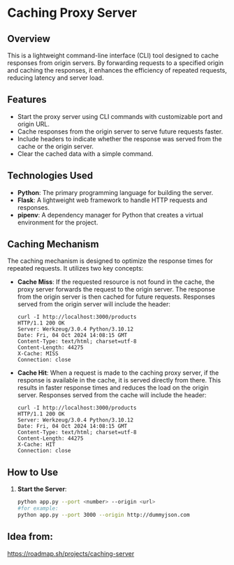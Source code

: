 # Caching Proxy Server

## Overview
This is a lightweight command-line interface (CLI) tool designed to cache responses from origin servers. By forwarding requests to a specified origin and caching the responses, it enhances the efficiency of repeated requests, reducing latency and server load.

## Features
- Start the proxy server using CLI commands with customizable port and origin URL.
- Cache responses from the origin server to serve future requests faster.
- Include headers to indicate whether the response was served from the cache or the origin server.
- Clear the cached data with a simple command.

## Technologies Used
- **Python**: The primary programming language for building the server.
- **Flask**: A lightweight web framework to handle HTTP requests and responses.
- **pipenv**: A dependency manager for Python that creates a virtual environment for the project.

## Caching Mechanism

The caching mechanism is designed to optimize the response times for repeated requests. It utilizes two key concepts:

- **Cache Miss**: If the requested resource is not found in the cache, the proxy server forwards the request to the origin server. The response from the origin server is then cached for future requests. Responses served from the origin server will include the header:
  
  ```http
  curl -I http://localhost:3000/products
  HTTP/1.1 200 OK
  Server: Werkzeug/3.0.4 Python/3.10.12
  Date: Fri, 04 Oct 2024 14:08:15 GMT
  Content-Type: text/html; charset=utf-8
  Content-Length: 44275
  X-Cache: MISS
  Connection: close

- **Cache Hit**: When a request is made to the caching proxy server, if the response is available in the cache, it is served directly from there. This results in faster response times and reduces the load on the origin server. Responses served from the cache will include the header:
  
  ```http
  curl -I http://localhost:3000/products
  HTTP/1.1 200 OK
  Server: Werkzeug/3.0.4 Python/3.10.12
  Date: Fri, 04 Oct 2024 14:08:15 GMT
  Content-Type: text/html; charset=utf-8
  Content-Length: 44275
  X-Cache: HIT
  Connection: close

## How to Use
1. **Start the Server**:
   ```bash
   python app.py --port <number> --origin <url>
   #for example:
   python app.py --port 3000 --origin http://dummyjson.com

## Idea from: 
https://roadmap.sh/projects/caching-server
